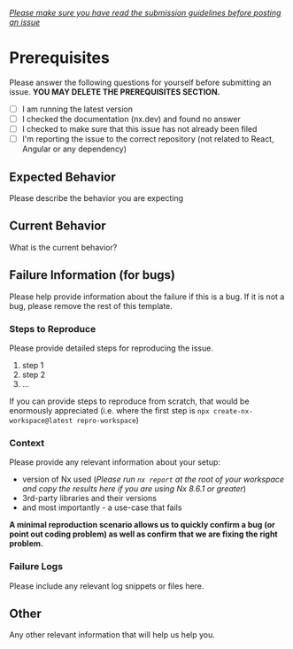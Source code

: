 _[Please make sure you have read the submission guidelines before posting an issue](https://github.com/nrwl/nx/blob/master/CONTRIBUTING.md#-submitting-issue)_

# Prerequisites

Please answer the following questions for yourself before submitting an issue.
**YOU MAY DELETE THE PREREQUISITES SECTION.**

- [ ] I am running the latest version
- [ ] I checked the documentation (nx.dev) and found no answer
- [ ] I checked to make sure that this issue has not already been filed
- [ ] I'm reporting the issue to the correct repository (not related to React, Angular or any dependency)

## Expected Behavior

Please describe the behavior you are expecting

## Current Behavior

What is the current behavior?

## Failure Information (for bugs)

Please help provide information about the failure if this is a bug. If it is not a bug, please remove the rest of this template.

### Steps to Reproduce

Please provide detailed steps for reproducing the issue.

1. step 1
2. step 2
3. ...

If you can provide steps to reproduce from scratch, that would be enormously appreciated (i.e. where the first step is `npx create-nx-workspace@latest repro-workspace`)

### Context

Please provide any relevant information about your setup:

- version of Nx used (_Please run `nx report` at the root of your workspace and copy the results here if you are using Nx 8.6.1 or greater_)
- 3rd-party libraries and their versions
- and most importantly - a use-case that fails

**A minimal reproduction scenario allows us to quickly confirm a bug (or point out coding problem) as well as confirm that we are fixing the right problem.**

### Failure Logs

Please include any relevant log snippets or files here.

## Other

Any other relevant information that will help us help you.
